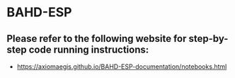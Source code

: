 # BAHD-ESP
## Please refer to the following website for step-by-step code running instructions: 
- https://axiomaegis.github.io/BAHD-ESP-documentation/notebooks.html 
